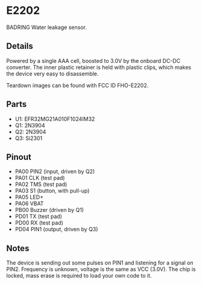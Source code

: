 # E2202
BADRING Water leakage sensor.

## Details
Powered by a single AAA cell, boosted to 3.0V by the onboard DC-DC converter.
The inner plastic retainer is held with plastic clips, which makes the device
very easy to disassemble.

Teardown images can be found with FCC ID FHO-E2202.

## Parts

- U1: EFR32MG21A010F1024IM32
- Q1: 2N3904
- Q2: 2N3904
- Q3: Si2301

## Pinout

- PA00 PIN2 (input, driven by Q2)
- PA01 CLK (test pad)
- PA02 TMS (test pad)
- PA03 S1 (button, with pull-up)
- PA05 LED+
- PA06 VBAT
- PB00 Buzzer (driven by Q1)
- PD01 TX (test pad)
- PD00 RX (test pad)
- PD04 PIN1 (output, driven by Q3)

## Notes

The device is sending out some pulses on PIN1 and listening for a signal on
PIN2. Frequency is unknown, voltage is the same as VCC (3.0V). The chip is
locked, mass erase is required to load your own code to it.
